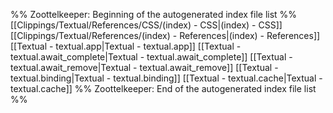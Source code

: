 %% Zoottelkeeper: Beginning of the autogenerated index file list  %%
 [[Clippings/Textual/References/CSS/(index) - CSS|(index) - CSS]]
 [[Clippings/Textual/References/(index) - References|(index) - References]]
 [[Textual - textual.app|Textual - textual.app]]
 [[Textual - textual.await_complete|Textual - textual.await_complete]]
 [[Textual - textual.await_remove|Textual - textual.await_remove]]
 [[Textual - textual.binding|Textual - textual.binding]]
 [[Textual - textual.cache|Textual - textual.cache]]
%% Zoottelkeeper: End of the autogenerated index file list  %%
